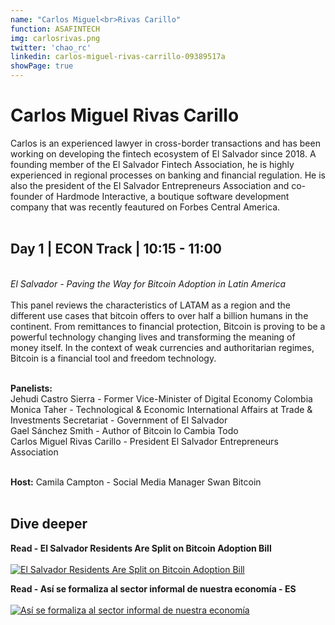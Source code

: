 ```yaml
---
name: "Carlos Miguel<br>Rivas Carillo"
function: ASAFINTECH
img: carlosrivas.png
twitter: 'chao_rc'
linkedin: carlos-miguel-rivas-carrillo-09389517a
showPage: true
---
```


# Carlos Miguel Rivas Carillo
 
Carlos is an experienced lawyer in cross-border transactions and has been working on developing the fintech ecosystem of El Salvador since 2018. A founding member of the El Salvador Fintech Association, he is highly experienced in regional processes on banking and financial regulation. He is also the president of the El Salvador Entrepreneurs Association and co-founder of Hardmode Interactive, a boutique software development company that was recently feautured on Forbes Central America.
<br><br>

## Day 1 | ECON Track | 10:15 - 11:00
<br>
<i>El Salvador - Paving the Way for Bitcoin Adoption in Latin America</i><br><br>
This panel reviews the characteristics of LATAM as a region and the different use cases that bitcoin offers to over half a billion humans in the continent. From remittances to financial protection, Bitcoin is proving to be a powerful technology changing lives and transforming the meaning of money itself. In the context of weak currencies and authoritarian regimes, Bitcoin is a financial tool and freedom technology. <br><br>

<b>Panelists:</b><br>
Jehudi Castro Sierra - Former Vice-Minister of Digital Economy Colombia<br>
Monica Taher - Technological & Economic International Affairs at Trade & Investments Secretariat - Government of El Salvador<br>
Gael Sánchez Smith - Author of Bitcoin lo Cambia Todo<br>
Carlos Miguel Rivas Carillo - President El Salvador Entrepreneurs Association<br><br>

<b>Host:</b> Camila Campton - Social Media Manager Swan Bitcoin<br><br>

## Dive deeper


<div class="grid grid-cols-1 md:grid-cols-2 gap-5">
<div class="p-3 my-2">

**Read - El Salvador Residents Are Split on Bitcoin Adoption Bill** <br><br>
[ ![El Salvador Residents Are Split on Bitcoin Adoption Bill](/2022/content/carlos_coindesk.png)](https://www.coindesk.com/policy/2021/06/08/el-salvador-residents-are-split-on-bitcoin-adoption-bill/)
</div>

<div class="p-3 my-2">

**Read - Así se formaliza al sector informal de nuestra economía - ES** <br><br>
[ ![Así se formaliza al sector informal de nuestra economía](/2022/content/carlos_formal.png)](https://www.laprensagrafica.com/opinion/Asi-se-formaliza-al-sector-informal-de-nuestra-economia-20200508-0079.html/)
</div>

</div>

<br>



